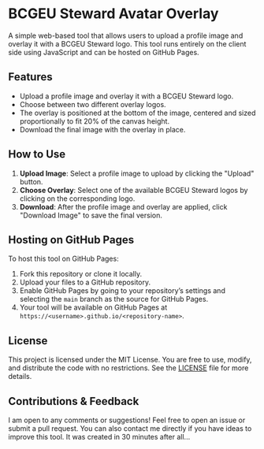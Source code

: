 # BCGEU Steward Avatar Overlay

A simple web-based tool that allows users to upload a profile image and overlay it with a BCGEU Steward logo. This tool runs entirely on the client side using JavaScript and can be hosted on GitHub Pages.

## Features
- Upload a profile image and overlay it with a BCGEU Steward logo.
- Choose between two different overlay logos.
- The overlay is positioned at the bottom of the image, centered and sized proportionally to fit 20% of the canvas height.
- Download the final image with the overlay in place.

## How to Use
1. **Upload Image**: Select a profile image to upload by clicking the "Upload" button.
2. **Choose Overlay**: Select one of the available BCGEU Steward logos by clicking on the corresponding logo.
3. **Download**: After the profile image and overlay are applied, click "Download Image" to save the final version.

## Hosting on GitHub Pages
To host this tool on GitHub Pages:
1. Fork this repository or clone it locally.
2. Upload your files to a GitHub repository.
3. Enable GitHub Pages by going to your repository’s settings and selecting the `main` branch as the source for GitHub Pages.
4. Your tool will be available on GitHub Pages at `https://<username>.github.io/<repository-name>`.

## License

This project is licensed under the MIT License. You are free to use, modify, and distribute the code with no restrictions. See the [LICENSE](LICENSE) file for more details.

## Contributions & Feedback

I am open to any comments or suggestions! Feel free to open an issue or submit a pull request. You can also contact me directly if you have ideas to improve this tool. It was created in 30 minutes after all...
